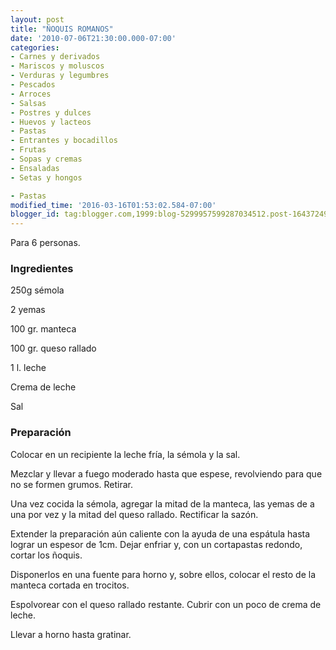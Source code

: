 ```yaml
---
layout: post
title: "ÑOQUIS ROMANOS"
date: '2010-07-06T21:30:00.000-07:00'
categories:
- Carnes y derivados
- Mariscos y moluscos
- Verduras y legumbres
- Pescados
- Arroces
- Salsas
- Postres y dulces
- Huevos y lacteos
- Pastas
- Entrantes y bocadillos
- Frutas
- Sopas y cremas
- Ensaladas
- Setas y hongos

- Pastas
modified_time: '2016-03-16T01:53:02.584-07:00'
blogger_id: tag:blogger.com,1999:blog-5299957599287034512.post-1643724905030758982
---
```


Para 6 personas.

<h3>Ingredientes</h3>

250g sémola

2 yemas

100 gr. manteca

100 gr. queso rallado

1 l. leche

Crema de leche

Sal

<h3>Preparación</h3>

Colocar en un recipiente la leche fría, la sémola y la sal.

Mezclar y llevar a fuego moderado hasta que espese, revolviendo para que no se formen grumos. Retirar.

Una vez cocida la sémola, agregar la mitad de la manteca, las yemas de a una por vez y la mitad del queso rallado. Rectificar la sazón.

Extender la preparación aún caliente con la ayuda de una espátula hasta lograr un espesor de 1cm. Dejar enfriar y, con un cortapastas redondo, cortar los ñoquis.

Disponerlos en una fuente para horno y, sobre ellos, colocar el resto de la manteca cortada en trocitos.

Espolvorear con el queso rallado restante. Cubrir con un poco de crema de leche.

Llevar a horno hasta gratinar.

